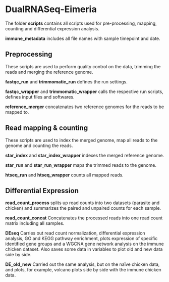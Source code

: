 # DualRNASeq-Eimeria
The folder **scripts** contains all scripts used for pre-processing, mapping, counting and differential expression analysis.

**immune_metadata** includes all file names with sample timepoint and date.

## Preprocessing
These scripts are used to perform quality control on the data, trimming the reads and merging the reference genome.

**fastqc_run** and **trimmomatic_run** defines the run settings.

**fastqc_wrapper** and **trimmomatic_wrapper** calls the respective run scripts, defines input files and softwares.

**reference_merger** concatenates two reference genomes for the reads to be mapped to.

## Read mapping & counting

These scripts are used to index the merged genome, map all reads to the genome and counting the reads.

**star_index** and **star_index_wrapper** indexes the merged reference genome.

**star_run** and **star_run_wrapper** maps the trimmed reads to the genome.

**htseq_run** and **htseq_wrapper** counts all mapped reads.

## Differential Expression

**read_count_process** splits up read counts into two datasets (parasite and chicken) and summarizes the paired and unpaired counts for each sample.

**read_count_concat** Concatenates the processed reads into one read count matrix including all samples.

**DEseq** Carries out read count normalization, differential expression analysis, GO and KEGG pathway enrichment, plots expression of specific identified gene groups and a WGCNA gene network analysis on the immune chicken dataset. Also saves some data in variables to plot old and new data side by side.

**DE_old_new** Carried out the same analysis, but on the naïve chicken data, and plots, for example, volcano plots side by side with the immune chicken data.

